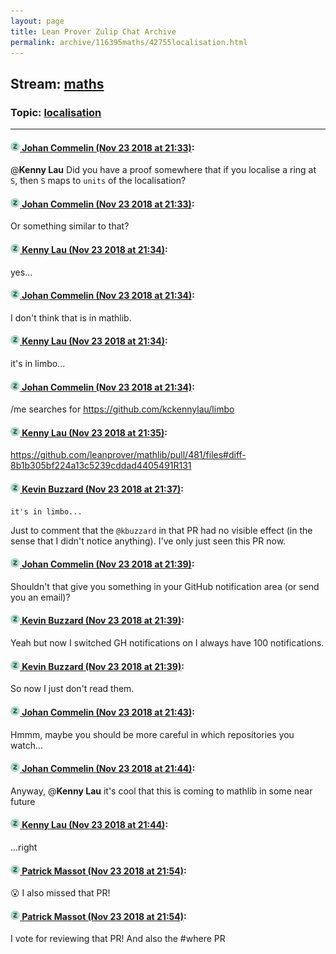 ```yaml
---
layout: page
title: Lean Prover Zulip Chat Archive 
permalink: archive/116395maths/42755localisation.html
---
```


## Stream: [maths](index.html)
### Topic: [localisation](42755localisation.html)

---

#### [![Click to go to Zulip](../../assets/img/zulip2.png) Johan Commelin (Nov 23 2018 at 21:33)](https://leanprover.zulipchat.com/#narrow/stream/116395-maths/topic/localisation/near/148248534):
@**Kenny Lau** Did you have a proof somewhere that if you localise a ring at `S`, then `S` maps to `units` of the localisation?

#### [![Click to go to Zulip](../../assets/img/zulip2.png) Johan Commelin (Nov 23 2018 at 21:33)](https://leanprover.zulipchat.com/#narrow/stream/116395-maths/topic/localisation/near/148248540):
Or something similar to that?

#### [![Click to go to Zulip](../../assets/img/zulip2.png) Kenny Lau (Nov 23 2018 at 21:34)](https://leanprover.zulipchat.com/#narrow/stream/116395-maths/topic/localisation/near/148248548):
yes...

#### [![Click to go to Zulip](../../assets/img/zulip2.png) Johan Commelin (Nov 23 2018 at 21:34)](https://leanprover.zulipchat.com/#narrow/stream/116395-maths/topic/localisation/near/148248579):
I don't think that is in mathlib.

#### [![Click to go to Zulip](../../assets/img/zulip2.png) Kenny Lau (Nov 23 2018 at 21:34)](https://leanprover.zulipchat.com/#narrow/stream/116395-maths/topic/localisation/near/148248583):
it's in limbo...

#### [![Click to go to Zulip](../../assets/img/zulip2.png) Johan Commelin (Nov 23 2018 at 21:34)](https://leanprover.zulipchat.com/#narrow/stream/116395-maths/topic/localisation/near/148248588):
/me searches for https://github.com/kckennylau/limbo

#### [![Click to go to Zulip](../../assets/img/zulip2.png) Kenny Lau (Nov 23 2018 at 21:35)](https://leanprover.zulipchat.com/#narrow/stream/116395-maths/topic/localisation/near/148248601):
https://github.com/leanprover/mathlib/pull/481/files#diff-8b1b305bf224a13c5239cddad4405491R131

#### [![Click to go to Zulip](../../assets/img/zulip2.png) Kevin Buzzard (Nov 23 2018 at 21:37)](https://leanprover.zulipchat.com/#narrow/stream/116395-maths/topic/localisation/near/148248663):
```quote
it's in limbo...
```
 Just to comment that the `@kbuzzard` in that PR had no visible effect (in the sense that I didn't notice anything). I've only just seen this PR now.

#### [![Click to go to Zulip](../../assets/img/zulip2.png) Johan Commelin (Nov 23 2018 at 21:39)](https://leanprover.zulipchat.com/#narrow/stream/116395-maths/topic/localisation/near/148248724):
Shouldn't that give you something in your GitHub notification area (or send you an email)?

#### [![Click to go to Zulip](../../assets/img/zulip2.png) Kevin Buzzard (Nov 23 2018 at 21:39)](https://leanprover.zulipchat.com/#narrow/stream/116395-maths/topic/localisation/near/148248726):
Yeah but now I switched GH notifications on I always have 100 notifications.

#### [![Click to go to Zulip](../../assets/img/zulip2.png) Kevin Buzzard (Nov 23 2018 at 21:39)](https://leanprover.zulipchat.com/#narrow/stream/116395-maths/topic/localisation/near/148248727):
So now I just don't read them.

#### [![Click to go to Zulip](../../assets/img/zulip2.png) Johan Commelin (Nov 23 2018 at 21:43)](https://leanprover.zulipchat.com/#narrow/stream/116395-maths/topic/localisation/near/148248852):
Hmmm, maybe you should be more careful in which repositories you watch...

#### [![Click to go to Zulip](../../assets/img/zulip2.png) Johan Commelin (Nov 23 2018 at 21:44)](https://leanprover.zulipchat.com/#narrow/stream/116395-maths/topic/localisation/near/148248895):
Anyway, @**Kenny Lau** it's cool that this is coming to mathlib in some near future

#### [![Click to go to Zulip](../../assets/img/zulip2.png) Kenny Lau (Nov 23 2018 at 21:44)](https://leanprover.zulipchat.com/#narrow/stream/116395-maths/topic/localisation/near/148248897):
...right

#### [![Click to go to Zulip](../../assets/img/zulip2.png) Patrick Massot (Nov 23 2018 at 21:54)](https://leanprover.zulipchat.com/#narrow/stream/116395-maths/topic/localisation/near/148249206):
:open_mouth: I also missed that PR!

#### [![Click to go to Zulip](../../assets/img/zulip2.png) Patrick Massot (Nov 23 2018 at 21:54)](https://leanprover.zulipchat.com/#narrow/stream/116395-maths/topic/localisation/near/148249209):
I vote for reviewing that PR! And also the #where PR

